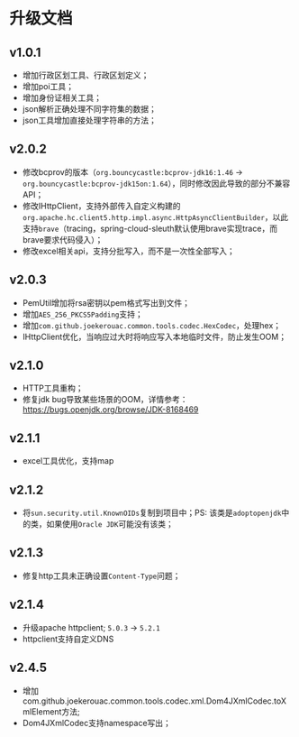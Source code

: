 # 升级文档
## v1.0.1
- 增加行政区划工具、行政区划定义；
- 增加poi工具；
- 增加身份证相关工具；
- json解析正确处理不同字符集的数据；
- json工具增加直接处理字符串的方法；

## v2.0.2
- 修改bcprov的版本（`org.bouncycastle:bcprov-jdk16:1.46` -> `org.bouncycastle:bcprov-jdk15on:1.64`），同时修改因此导致的部分不兼容API；
- 修改IHttpClient，支持外部传入自定义构建的`org.apache.hc.client5.http.impl.async.HttpAsyncClientBuilder`，以此支持`brave`（tracing，spring-cloud-sleuth默认使用brave实现trace，而brave要求代码侵入）；
- 修改excel相关api，支持分批写入，而不是一次性全部写入；

## v2.0.3
- PemUtil增加将rsa密钥以pem格式写出到文件；
- 增加`AES_256_PKCS5Padding`支持；
- 增加`com.github.joekerouac.common.tools.codec.HexCodec`，处理hex；
- IHttpClient优化，当响应过大时将响应写入本地临时文件，防止发生OOM；

## v2.1.0
- HTTP工具重构；
- 修复jdk bug导致某些场景的OOM，详情参考：https://bugs.openjdk.org/browse/JDK-8168469

## v2.1.1
- excel工具优化，支持map

## v2.1.2
- 将`sun.security.util.KnownOIDs`复制到项目中；PS: 该类是`adoptopenjdk`中的类，如果使用`Oracle JDK`可能没有该类；

## v2.1.3
- 修复http工具未正确设置`Content-Type`问题；

## v2.1.4
- 升级apache httpclient; `5.0.3` -> `5.2.1`
- httpclient支持自定义DNS

## v2.4.5
- 增加com.github.joekerouac.common.tools.codec.xml.Dom4JXmlCodec.toXmlElement方法;
- Dom4JXmlCodec支持namespace写出；

